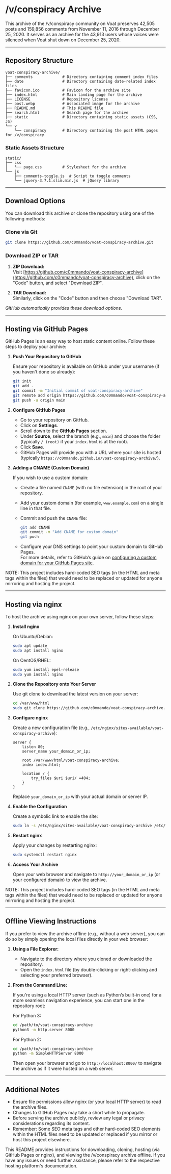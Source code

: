 # /v/conspiracy Archive

This archive of the /v/conspiracy community on Voat preserves 42,505 posts and 159,856 comments from November 11, 2016 through December 25, 2020. It serves as an archive for the 43,913 users whose voices were silenced when Voat shut down on December 25, 2020.

---

## Repository Structure

```
voat-conspiracy-archive/
├── comments             # Directory containing comment index files
├── date                 # Directory containing date-related index files
├── favicon.ico          # Favicon for the archive site
├── index.html           # Main landing page for the archive
├── LICENSE              # Repository license
├── post.webp            # Associated image for the archive
├── README.md            # This README file
├── search.html          # Search page for the archive
├── static               # Directory containing static assets (CSS, JS)
└── v
    └── conspiracy       # Directory containing the post HTML pages for /v/conspiracy
```

### Static Assets Structure

```
static/
├── css
│   └── page.css         # Stylesheet for the archive
└── js
    ├── comments-toggle.js  # Script to toggle comments
    └── jquery-3.7.1.slim.min.js  # jQuery library
```

---

## Download Options

You can download this archive or clone the repository using one of the following methods:

### Clone via Git

```bash
git clone https://github.com/c0mmando/voat-conspiracy-archive.git
```

### Download ZIP or TAR

1. **ZIP Download:**  
   Visit [https://github.com/c0mmando/voat-conspiracy-archive](https://github.com/c0mmando/voat-conspiracy-archive), click on the "Code" button, and select "Download ZIP".

2. **TAR Download:**  
   Similarly, click on the "Code" button and then choose "Download TAR".  

*GitHub automatically provides these download options.*

---

## Hosting via GitHub Pages

GitHub Pages is an easy way to host static content online. Follow these steps to deploy your archive:

1. **Push Your Repository to GitHub**

   Ensure your repository is available on GitHub under your username (if you haven't done so already):

   ```bash
   git init
   git add .
   git commit -m "Initial commit of voat-conspiracy-archive"
   git remote add origin https://github.com/c0mmando/voat-conspiracy-archive.git
   git push -u origin main
   ```

2. **Configure GitHub Pages**

   - Go to your repository on GitHub.
   - Click on **Settings**.
   - Scroll down to the **GitHub Pages** section.
   - Under **Source**, select the branch (e.g., `main`) and choose the folder (typically `/ (root)` if your `index.html` is at the root).
   - Click **Save**.
   - GitHub Pages will provide you with a URL where your site is hosted (typically `https://c0mmando.github.io/voat-conspiracy-archive/`).

3. **Adding a CNAME (Custom Domain)**

   If you wish to use a custom domain:
   
   - Create a file named `CNAME` (with no file extension) in the root of your repository.
   - Add your custom domain (for example, `www.example.com`) on a single line in that file.
   - Commit and push the `CNAME` file:
     
     ```bash
     git add CNAME
     git commit -m "Add CNAME for custom domain"
     git push
     ```
     
   - Configure your DNS settings to point your custom domain to GitHub Pages.  
     For more details, refer to GitHub’s guide on [configuring a custom domain for your GitHub Pages site](https://docs.github.com/en/pages/configuring-a-custom-domain-for-your-github-pages-site).

NOTE: This project includes hard-coded SEO tags (in the HTML and meta tags within the files) that would need to be replaced or updated for anyone mirroring and hosting the project.

---

## Hosting via nginx

To host the archive using nginx on your own server, follow these steps:

1. **Install nginx**

   On Ubuntu/Debian:

   ```bash
   sudo apt update
   sudo apt install nginx
   ```

   On CentOS/RHEL:

   ```bash
   sudo yum install epel-release
   sudo yum install nginx
   ```

2. **Clone the Repository onto Your Server**

   Use git clone to download the latest version on your server:

   ```bash
   cd /var/www/html
   sudo git clone https://github.com/c0mmando/voat-conspiracy-archive.git
   ```

3. **Configure nginx**

   Create a new configuration file (e.g., `/etc/nginx/sites-available/voat-conspiracy-archive`):

   ```nginx
   server {
       listen 80;
       server_name your_domain_or_ip;

       root /var/www/html/voat-conspiracy-archive;
       index index.html;

       location / {
           try_files $uri $uri/ =404;
       }
   }
   ```

   Replace `your_domain_or_ip` with your actual domain or server IP.

4. **Enable the Configuration**

   Create a symbolic link to enable the site:

   ```bash
   sudo ln -s /etc/nginx/sites-available/voat-conspiracy-archive /etc/nginx/sites-enabled/
   ```

5. **Restart nginx**

   Apply your changes by restarting nginx:

   ```bash
   sudo systemctl restart nginx
   ```

6. **Access Your Archive**

   Open your web browser and navigate to `http://your_domain_or_ip` (or your configured domain) to view the archive.


NOTE: This project includes hard-coded SEO tags (in the HTML and meta tags within the files) that would need to be replaced or updated for anyone mirroring and hosting the project.

---

## Offline Viewing Instructions

If you prefer to view the archive offline (e.g., without a web server), you can do so by simply opening the local files directly in your web browser:

1. **Using a File Explorer:**

   - Navigate to the directory where you cloned or downloaded the repository.
   - Open the `index.html` file (by double-clicking or right-clicking and selecting your preferred browser).

2. **From the Command Line:**

   If you're using a local HTTP server (such as Python’s built-in one) for a more seamless navigation experience, you can start one in the repository root:

   For Python 3:

   ```bash
   cd /path/to/voat-conspiracy-archive
   python3 -m http.server 8000
   ```

   For Python 2:

   ```bash
   cd /path/to/voat-conspiracy-archive
   python -m SimpleHTTPServer 8000
   ```

   Then open your browser and go to `http://localhost:8000/` to navigate the archive as if it were hosted on a web server.

---

## Additional Notes

- Ensure file permissions allow nginx (or your local HTTP server) to read the archive files.
- Changes to GitHub Pages may take a short while to propagate.
- Before serving the archive publicly, review any legal or privacy considerations regarding its content.
- Remember: Some SEO meta tags and other hard-coded SEO elements within the HTML files need to be updated or replaced if you mirror or host this project elsewhere.

This README provides instructions for downloading, cloning, hosting (via GitHub Pages or nginx), and viewing the /v/conspiracy archive offline. If you have any issues or need further assistance, please refer to the respective hosting platform's documentation.